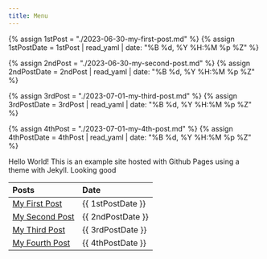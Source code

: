 ```yaml
---
title: Menu
---
```

{% assign 1stPost = "./2023-06-30-my-first-post.md" %}
{% assign 1stPostDate = 1stPost | read_yaml | date: "%B %d, %Y %H:%M %p %Z" %}

{% assign 2ndPost = "./2023-06-30-my-second-post.md" %}
{% assign 2ndPostDate = 2ndPost | read_yaml | date: "%B %d, %Y %H:%M %p %Z" %}

{% assign 3rdPost = "./2023-07-01-my-third-post.md" %}
{% assign 3rdPostDate = 3rdPost | read_yaml | date: "%B %d, %Y %H:%M %p %Z" %}

{% assign 4thPost = "./2023-07-01-my-4th-post.md" %}
{% assign 4thPostDate = 4thPost | read_yaml | date: "%B %d, %Y %H:%M %p %Z" %}



Hello World! This is an example site hosted with Github Pages using a theme with Jekyll.
Looking good


|Posts | Date|
|:-        |:-      |
|[My First Post](./2023/06/30/my-first-post.html)|    {{ 1stPostDate }}|
|[My Second Post](./2023/06/30/my-second-post.html)|  {{ 2ndPostDate }}  |
|[My Third Post](./2023/07/01/my-third-post.html)|  {{ 3rdPostDate }}  |
|[My Fourth Post](./2023/07/01/my-4th-post.html)|  {{ 4thPostDate }}  |
